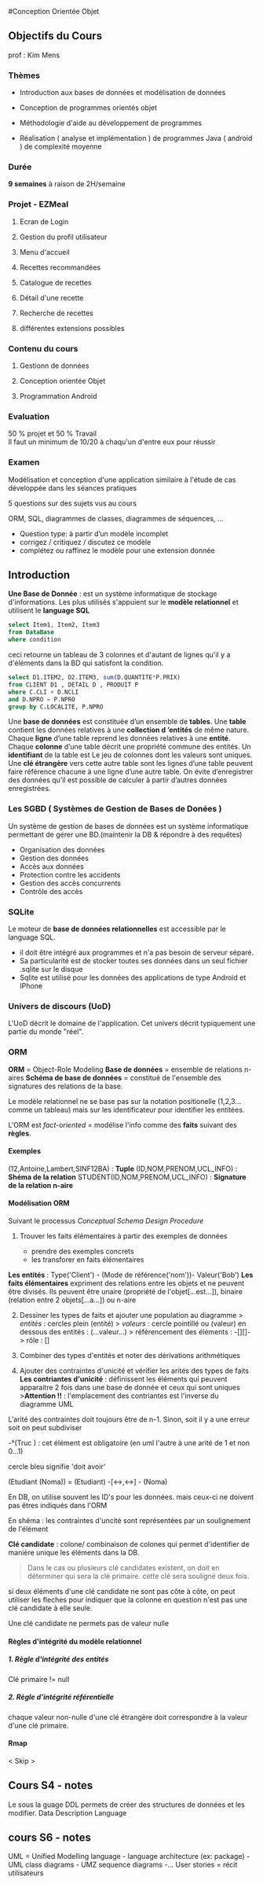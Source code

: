 #Conception Orientée Objet

## Objectifs du Cours

  prof : Kim Mens

### Thèmes

-   Introduction aux bases de données et modélisation de données  
    

-   Conception de programmes orientés objet  
    

-   Méthodologie d'aide au développement de programmes  
    

-   Réalisation ( analyse et implémentation ) de programmes Java ( android ) de
    complexité moyenne

### Durée

**9 semaines** à raison de 2H/semaine

### Projet - EZMeal

1.  Ecran de Login  
    

2.  Gestion du profil utilisateur  
    

3.  Menu d'accueil  
    

4.  Recettes recommandées  
    

5.  Catalogue de recettes  
    

6.  Détail d'une recette  
    

7.  Recherche de recettes

8. différentes extensions possibles

### Contenu du cours

1.  Gestionn de données  
    

2.  Conception orientée Objet  
    

3.  Programmation Android

### Evaluation

50 % projet et 50 % Travail  
Il faut un minimum de 10/20 à chaqu'un d'entre eux pour réussir

### Examen

Modélisation et conception d'une application similaire à l'étude de cas
développée dans les séances pratiques

5 questions sur des sujets vus au cours

ORM, SQL, diagrammes de classes, diagrammes de séquences, ...

- Question type: à partir d’un modèle incomplet
- corrigez / critiquez / discutez ce modèle
- complétez ou raffinez le modèle pour une extension donnée

## Introduction


**Une Base de Donnée** : est un système informatique de stockage d'informations. Les plus utilisés s'appuient sur le **modèle relationnel** et utilisent le  **language SQL**

``` sql
select Item1, Item2, Item3 
from DataBase
where condition
```

ceci retourne un tableau de 3 colonnes et d'autant de lignes qu'il y a
d'éléments dans la BD qui satisfont la condition.

``` sql
select D1.ITEM2, D2.ITEM3, sum(D.QUANTITE*P.PRIX)
from CLIENT D1 , DETAIL D , PRODUIT P
where C.CLI + D.NCLI
and D.NPRO = P.NPRO
group by C.LOCALITE, P.NPRO
``` 

Une **base de données** est constituée d’un ensemble de **tables**.
Une **table** contient les données relatives à une **collection d ’entités** de même nature.
Chaque **ligne** d’une table reprend les données relatives à une **entité**.
Chaque **colonne** d’une table décrit une propriété commune des entités.
Un **identifiant** de la table est Le jeu de colonnes dont les valeurs sont uniques.
Une **clé étrangère** vers cette autre table sont les lignes d’une table peuvent faire référence chacune à une ligne d’une autre table.
On évite d’enregistrer des données qu’il est possible de calculer à partir d’autres données enregistrées.

### Les SGBD ( Systèmes de Gestion de Bases de Donées )

Un système de gestion de bases de données est un système informatique permettant
de gérer une BD.(maintenir la DB & répondre à des requêtes)

-   Organisation des données 
-   Gestion des données 
-   Accès aux données 
-   Protection contre les accidents 
-   Gestion des accès concurrents 
-   Contrôle des accès
### SQLite

Le moteur de **base de données relationnelles** est accessible par le language
SQL.

-   il doit être intégré aux programmes et n'a pas besoin de serveur séparé.
-   Sa particularité est de stocker toutes ses données dans un seul fichier .sqlite sur le disque
-   Sqlite est utilisé pour les données des applications de type Android et IPhone

### Univers de discours (UoD)

L'UoD décrit le domaine de l'application. Cet univers décrit typiquement une
partie du monde "réel".

### ORM

**ORM** = Object-Role Modeling
 **Base de données** = ensemble de relations n-aires 
 **Schéma de base de données** = constitué de l'ensemble des signatures des relations de la base.

Le modèle relationnel ne se base pas sur la notation positionelle (1,2,3... comme un tableau) mais sur les identificateur pour identifier les entitées.

L'ORM est *fact-oriented* = modélise l'info comme des **faits** suivant des **règles**.

#### Exemples

(12,Antoine,Lambert,SINF12BA) : **Tuple**
 (ID,NOM,PRENOM,UCL_INFO) : **Shéma de la relation** 
 STUDENT(ID,NOM,PRENOM,UCL_INFO) : **Signature de la relation n-aire**

#### Modélisation ORM

Suivant le processus *Conceptual Schema Design Procedure*

1.  Trouver les faits élémentaires à partir des exemples de données

    -   prendre des exemples concrets
    -   les transforer en faits élémentaires
    
   **Les entités** :  Type('Client') - (Mode de référence('nom'))- Valeur('Bob')
   **Les faits élémentaires** expriment des relations entre les objets et ne peuvent être divisés. 
   Ils peuvent être unaire (propriété de l'objet[...est...]), binaire (relation entre 2 objets[...a...]) ou n-aire

2.  Dessiner les types de faits et ajouter une population au diagramme \>
    *entités* : cercles plein (entité) \> *valeurs* : cercle pointillé ou
    (valeur) en dessous des entités : (...valeur...) \> référencement des
    éléments : -[][]- \> rôle : []

3.  Combiner des types d'entités et noter des dérivations arithmétiques

4.  Ajouter des contraintes d'unicité et vérifier les arités des types de faits
    **Les contriantes d'unicité** : définissent les éléments qui peuvent
    apparaitre 2 fois dans une base de donnée et ceux qui sont uniques
    \>**Attention !!** : l'emplacement des contriantes est l'inverse du
    diagramme UML

L'arité des contraintes doit toujours être de n-1. Sinon, soit il y a une erreur
soit on peut subdiviser

\-°(Truc ) : cet élément est obligatoire (en uml l'autre à une arité de 1 et non
0...1)

cercle bleu signifie 'doit avoir'

(Etudiant (Noma)) = (Etudiant) -[\<-\>,\<-\>] - (Noma)

En DB, on utilise souvent les ID's pour les données. mais ceux-ci ne doivent pas
êtres indiqués dans l'ORM

En shéma : les contraintes d'uncité sont représentées par un soulignement de
l'élément

**Clé candidate** : colone/ combinaison de colones qui permet d'identifier de
manière unique les éléments dans la DB.

>   Dans le cas ou plusieurs clé candidates existent, on doit en déterminer qui
>   sera la clé primaire. cette clé sera souligné deux fois.

si deux éléments d'une clé candidate ne sont pas côte à côte, on peut utiliser
les fleches pour indiquer que la colonne en question n'est pas une clé candidate
à elle seule.

Une clé candidate ne permets pas de valeur nulle

#### Règles d'intégrité du modèle relationnel

##### 1. Règle d'intégrité des entités

Clé primaire != null

##### 2. Règle d'intégrité référentielle

chaque valeur non-nulle d'une clé étrangère doit correspondre à la valeur d'une
clé primaire.

#### Rmap

\< Skip \>

Cours S4 - notes
----------------

Le sous la guage DDL permets de créer des structures de données et les modifier.
Data Description Language

cours S6 - notes
----------------

UML = Unified Modelling language - language architecture (ex: package) - UML
class diagrams - UMZ sequence diagrams -... User stories = récit utilisateurs

 
=

 
